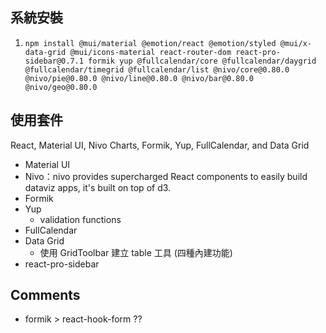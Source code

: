 ## 系統安裝

1. `npm install @mui/material @emotion/react @emotion/styled @mui/x-data-grid @mui/icons-material react-router-dom react-pro-sidebar@0.7.1 formik yup @fullcalendar/core @fullcalendar/daygrid @fullcalendar/timegrid @fullcalendar/list @nivo/core@0.80.0 @nivo/pie@0.80.0 @nivo/line@0.80.0 @nivo/bar@0.80.0 @nivo/geo@0.80.0`

## 使用套件

React, Material UI, Nivo Charts, Formik, Yup, FullCalendar, and Data Grid

- Material UI
- Nivo：nivo provides supercharged React components to easily build dataviz apps, it's built on top of d3.
- Formik
- Yup
  - validation functions
- FullCalendar
- Data Grid
  - 使用 GridToolbar 建立 table 工具 (四種內建功能)
- react-pro-sidebar

## Comments

- formik > react-hook-form ??
